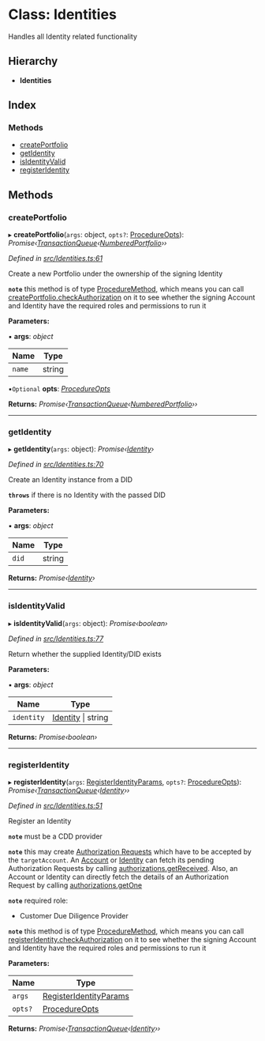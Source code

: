 # Class: Identities

Handles all Identity related functionality

## Hierarchy

* **Identities**

## Index

### Methods

* [createPortfolio](identities.md#createportfolio)
* [getIdentity](identities.md#getidentity)
* [isIdentityValid](identities.md#isidentityvalid)
* [registerIdentity](identities.md#registeridentity)

## Methods

###  createPortfolio

▸ **createPortfolio**(`args`: object, `opts?`: [ProcedureOpts](../interfaces/procedureopts.md)): *Promise‹[TransactionQueue](transactionqueue.md)‹[NumberedPortfolio](numberedportfolio.md)››*

*Defined in [src/Identities.ts:61](https://github.com/PolymathNetwork/polymesh-sdk/blob/4f2fd432/src/Identities.ts#L61)*

Create a new Portfolio under the ownership of the signing Identity

**`note`** this method is of type [ProcedureMethod](../interfaces/proceduremethod.md), which means you can call [createPortfolio.checkAuthorization](../interfaces/proceduremethod.md#checkauthorization)
  on it to see whether the signing Account and Identity have the required roles and permissions to run it

**Parameters:**

▪ **args**: *object*

Name | Type |
------ | ------ |
`name` | string |

▪`Optional`  **opts**: *[ProcedureOpts](../interfaces/procedureopts.md)*

**Returns:** *Promise‹[TransactionQueue](transactionqueue.md)‹[NumberedPortfolio](numberedportfolio.md)››*

___

###  getIdentity

▸ **getIdentity**(`args`: object): *Promise‹[Identity](identity.md)›*

*Defined in [src/Identities.ts:70](https://github.com/PolymathNetwork/polymesh-sdk/blob/4f2fd432/src/Identities.ts#L70)*

Create an Identity instance from a DID

**`throws`** if there is no Identity with the passed DID

**Parameters:**

▪ **args**: *object*

Name | Type |
------ | ------ |
`did` | string |

**Returns:** *Promise‹[Identity](identity.md)›*

___

###  isIdentityValid

▸ **isIdentityValid**(`args`: object): *Promise‹boolean›*

*Defined in [src/Identities.ts:77](https://github.com/PolymathNetwork/polymesh-sdk/blob/4f2fd432/src/Identities.ts#L77)*

Return whether the supplied Identity/DID exists

**Parameters:**

▪ **args**: *object*

Name | Type |
------ | ------ |
`identity` | [Identity](identity.md) &#124; string |

**Returns:** *Promise‹boolean›*

___

###  registerIdentity

▸ **registerIdentity**(`args`: [RegisterIdentityParams](../interfaces/registeridentityparams.md), `opts?`: [ProcedureOpts](../interfaces/procedureopts.md)): *Promise‹[TransactionQueue](transactionqueue.md)‹[Identity](identity.md)››*

*Defined in [src/Identities.ts:51](https://github.com/PolymathNetwork/polymesh-sdk/blob/4f2fd432/src/Identities.ts#L51)*

Register an Identity

**`note`** must be a CDD provider

**`note`** this may create [Authorization Requests](authorizationrequest.md) which have to be accepted by the `targetAccount`.
  An [Account](../enums/signertype.md#account) or [Identity](../enums/roletype.md#identity) can fetch its pending Authorization Requests by calling [authorizations.getReceived](authorizations.md#getreceived).
  Also, an Account or Identity can directly fetch the details of an Authorization Request by calling [authorizations.getOne](authorizations.md#getone)

**`note`** required role:
  - Customer Due Diligence Provider

**`note`** this method is of type [ProcedureMethod](../interfaces/proceduremethod.md), which means you can call [registerIdentity.checkAuthorization](../interfaces/proceduremethod.md#checkauthorization)
  on it to see whether the signing Account and Identity have the required roles and permissions to run it

**Parameters:**

Name | Type |
------ | ------ |
`args` | [RegisterIdentityParams](../interfaces/registeridentityparams.md) |
`opts?` | [ProcedureOpts](../interfaces/procedureopts.md) |

**Returns:** *Promise‹[TransactionQueue](transactionqueue.md)‹[Identity](identity.md)››*
